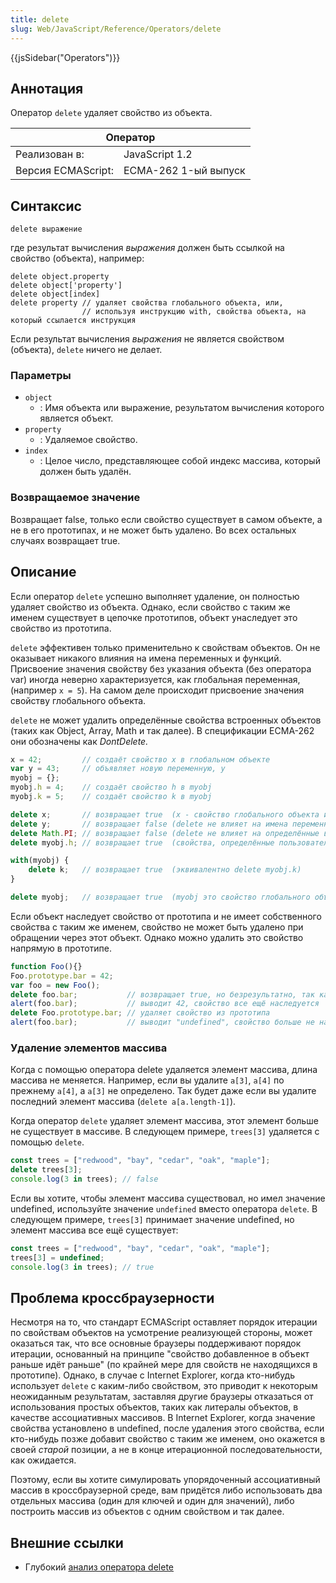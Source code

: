 ```yaml
---
title: delete
slug: Web/JavaScript/Reference/Operators/delete
---
```


{{jsSidebar("Operators")}}

## Аннотация

Оператор `delete` удаляет свойство из объекта.

<table class="standard-table">
  <thead>
    <tr>
      <th class="header" colspan="2" scope="row">Оператор</th>
    </tr>
  </thead>
  <tbody>
    <tr>
      <td>Реализован в:</td>
      <td>JavaScript 1.2</td>
    </tr>
    <tr>
      <td>Версия ECMAScript:</td>
      <td>ECMA-262 1-ый выпуск</td>
    </tr>
  </tbody>
</table>

## Синтаксис

`delete выражение`

где результат вычисления _выражения_ должен быть ссылкой на свойство (объекта), например:

```
delete object.property
delete object['property']
delete object[index]
delete property // удаляет свойства глобального объекта, или,
                // используя инструкцию with, свойства объекта, на который ссылается инструкция
```

Если результат вычисления _выражения_ не является свойством (объекта), `delete` ничего не делает.

### Параметры

- `object`
  - : Имя объекта или выражение, результатом вычисления которого является объект.
- `property`
  - : Удаляемое свойство.
- `index`
  - : Целое число, представляющее собой индекс массива, который должен быть удалён.

### Возвращаемое значение

Возвращает false, только если свойство существует в самом объекте, а не в его прототипах, и не может быть удалено. Во всех остальных случаях возвращает true.

## Описание

Если оператор `delete` успешно выполняет удаление, он полностью удаляет свойство из объекта. Однако, если свойство с таким же именем существует в цепочке прототипов, объект унаследует это свойство из прототипа.

`delete` эффективен только применительно к свойствам объектов. Он не оказывает никакого влияния на имена переменных и функций.
Присвоение значения свойству без указания объекта (без оператора var) иногда неверно характеризуется, как глобальная переменная, (например `x = 5`). На самом деле происходит присвоение значения свойству глобального объекта.

`delete` не может удалить определённые свойства встроенных объектов (таких как Object, Array, Math и так далее). В спецификации ECMA-262 они обозначены как _DontDelete._

```js
x = 42;         // создаёт свойство x в глобальном объекте
var y = 43;     // объявляет новую переменную, y
myobj = {};
myobj.h = 4;    // создаёт свойство h в myobj
myobj.k = 5;    // создаёт свойство k в myobj

delete x;       // возвращает true  (x - свойство глобального объекта и может быть удалено)
delete y;       // возвращает false (delete не влияет на имена переменных)
delete Math.PI; // возвращает false (delete не влияет на определённые встроенные свойства)
delete myobj.h; // возвращает true  (свойства, определённые пользователем могут быть удалены)

with(myobj) {
    delete k;   // возвращает true  (эквивалентно delete myobj.k)
}

delete myobj;   // возвращает true  (myobj это свойство глобального объекта, не переменная, поэтому может быть удалено)
```

Если объект наследует свойство от прототипа и не имеет собственного свойства с таким же именем, свойство не может быть удалено при обращении через этот объект. Однако можно удалить это свойство напрямую в прототипе.

```js
function Foo(){}
Foo.prototype.bar = 42;
var foo = new Foo();
delete foo.bar;           // возвращает true, но безрезультатно, так как bar - наследуемое свойство
alert(foo.bar);           // выводит 42, свойство все ещё наследуется
delete Foo.prototype.bar; // удаляет свойство из прототипа
alert(foo.bar);           // выводит "undefined", свойство больше не наследуется
```

### Удаление элементов массива

Когда с помощью оператора delete удаляется элемент массива, длина массива не меняется. Например, если вы удалите `a[3]`, `a[4]` по прежнему `a[4]`, а `a[3]` не определено. Так будет даже если вы удалите последний элемент массива (`delete a[a.length-1]`).

Когда оператор `delete` удаляет элемент массива, этот элемент больше не существует в массиве. В следующем примере, `trees[3]` удаляется с помощью `delete`.

```js
const trees = ["redwood", "bay", "cedar", "oak", "maple"];
delete trees[3];
console.log(3 in trees); // false
```

Если вы хотите, чтобы элемент массива существовал, но имел значение undefined, используйте значение `undefined` вместо оператора `delete`. В следующем примере, `trees[3]` принимает значение undefined, но элемент массива все ещё существует:

```js
const trees = ["redwood", "bay", "cedar", "oak", "maple"];
trees[3] = undefined;
console.log(3 in trees); // true
```

## Проблема кроссбраузерности

Несмотря на то, что стандарт ECMAScript оставляет порядок итерации по свойствам объектов на усмотрение реализующей стороны, может оказаться так, что все основные браузеры поддерживают порядок итерации, основанный на принципе "свойство добавленное в объект раньше идёт раньше" (по крайней мере для свойств не находящихся в прототипе). Однако, в случае с Internet Explorer, когда кто-нибудь использует `delete` с каким-либо свойством, это приводит к некоторым неожиданным результатам, заставляя другие браузеры отказаться от использования простых объектов, таких как литералы объектов, в качестве ассоциативных массивов. В Internet Explorer, когда значение свойства установлено в undefined, после удаления этого свойства, если кто-нибудь позже добавит свойство с таким же именем, оно окажется в своей _старой_ позиции, а не в конце итерационной последовательности, как ожидается.

Поэтому, если вы хотите симулировать упорядоченный ассоциативный массив в кроссбраузерной среде, вам придётся либо использовать два отдельных массива (один для ключей и один для значений), либо построить массив из объектов с одним свойством и так далее.

## Внешние ссылки

- Глубокий [анализ оператора delete](http://perfectionkills.com/understanding-delete/)
